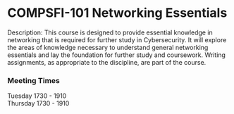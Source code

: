 # COMPSFI-101 Networking Essentials

Description: This course is designed to provide essential knowledge in networking that is required for further study in Cybersecurity. It will explore the areas of knowledge necessary to understand general networking essentials and lay the foundation for further study and coursework. Writing assignments, as appropriate to the discipline, are part of the course.

### Meeting Times

Tuesday 1730 - 1910  
Thursday 1730 - 1910

